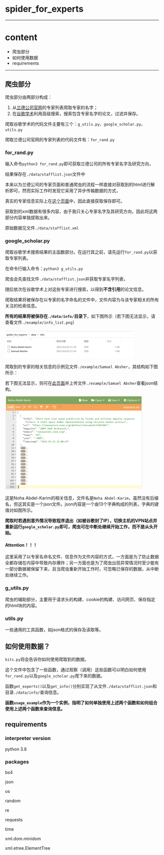 # spider_for_experts

---
# content
* 爬虫部分
* 如何使用数据
* requirements
---

## 爬虫部分

爬虫部分由两部分构成：

1. 从[兰德公司官网](https://www.rand.org/about/people.html "专家列表界面")的专家列表爬取专家的名字；
2. 在[谷歌学术](https://scholar.google.com/)利用高级搜索，搜索包含专家名字的论文，过滤并保存。

爬取谷歌学术的代码文件主要有三个：`g_utils.py`、`google_scholar.py`、`utils.py`

爬取兰德公司官网的专家列表的代码文件有：`for_rand.py`

###  for_rand.py

输入命令`python3 for_rand.py`即可获取兰德公司的所有专家名字及研究方向，

结果保存在`./data/stafflist.json`文件中

本来以为兰德公司的专家页面和普通爬虫的流程一样直接对获取到的html进行解析即可，然而实际工作时发现它采用了异步传输数据的方式，

真实的专家信息实际上在[这个页面](https://www.rand.org/content/rand/about/people/_jcr_content/par/stafflist.xml)中，因此直接获取保存即可。

获取到的xml数据有很多内容，由于我只关心专家名字及其研究方向，因此将这两部分内容单独提取出来。

原始数据见文件`./data/stafflist.xml`

### google_scholar.py

爬取谷歌学术搜索结果的主函数部分。在运行其之前，请先运行`for_rand.py`以获取专家列表。

在命令行输入命令：`python3 g_utils.py`

爬虫会先查找文件`./data/stafflist.json`并获取专家名字列表，

随后依次在谷歌学术上对这些专家进行搜索，以得到**不含引用**的论文信息。

爬取结果将被保存在以专家的名字命名的文件中，文件内容为与该专家相关的所有关注的检索信息。

**所有的结果将被保存在`./data/info/`目录下**，如下图所示（若下图无法显示，请查看文件`./example/info_list.png`）

<img src="./example/info_list.png" alt="info_list" style="zoom:50%;" />

爬取到的专家的相关信息的示例见文件`./example/Samuel Absher`，其结构如下图所示：

若下图无法显示，则可在[此页面](http://jsoneditoronline.org/index.html)并上传文件`./example/Samuel Absher`查看json结构。

<img src="./example/info_cont.png" alt="info_cont" style="zoom:50%;" />

这是Noha Abdel-Karim的相关信息，文件名是`Noha Abdel-Karim`，虽然没有后缀名，但这其实是一个json文件。json内容是一个由13个字典构成的列表，字典的键值对如图所示。

**爬取时若遇到意外情况导致程序退出（如被谷歌封了IP），切换主机的VPN站点并重新运行`google_scholar.py`即可，爬虫可在中断处继续开始工作，而不是从头开始。**

#### Attention！！！

这里采用了以专家名命名文件、信息作为文件内容的方式，一方面是为了防止数据全都存储在内容中导致内存爆炸；另一方面也是为了爬虫出现异常情况时至少能有一部分数据被保留下来，且当爬虫重新开始工作时，可忽略已保存的数据，从中断处继续工作。

### g_utils.py

爬虫的辅助部分，主要用于请求头的构建、cookie的构建、访问网页、保存指定的html块的内容。

### utils.py

一些通用的工具函数，如json格式的保存及读取等。

## 如何使用数据？

`kits.py`将会告诉你如何使用爬取到的数据。

这个文件中包含了一些函数，通过观察（调用）这些函数可以明白如何使用`for_rand.py`以及`google_scholar.py`爬下来的数据。

函数`get_experts()`以及`get_info()`分别实现了从文件`./data/stafflist.json`和目录`./data/info/`查询信息。

**函数`usage_example`作为一个实例，指明了如何单独使用上述两个函数和如何组合使用上述两个函数来查询信息。**

## requirements

### interpreter version

python 3.8

### packages

bs4

json

os

random

re

requests

time

xml.dom.minidom

xml.etree.ElementTree

